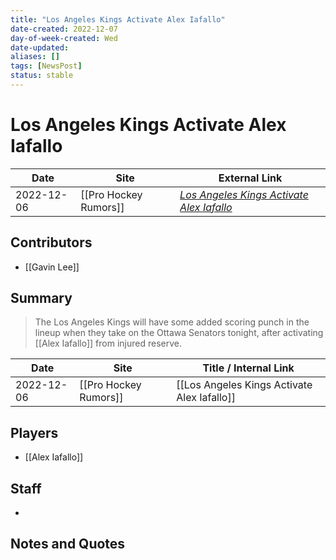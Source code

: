 ```yaml
---
title: "Los Angeles Kings Activate Alex Iafallo"
date-created: 2022-12-07
day-of-week-created: Wed
date-updated: 
aliases: []
tags: [NewsPost]
status: stable
---
```


# Los Angeles Kings Activate Alex Iafallo

| Date       | Site | External Link                                                                                                                     |
| ---------- | ---- | --------------------------------------------------------------------------------------------------------------------------------- |
| 2022-12-06 | [[Pro Hockey Rumors]]     | [*Los Angeles Kings Activate Alex Iafallo*](https://www.prohockeyrumors.com/2022/12/los-angeles-kings-activate-alex-iafallo.html) |

## Contributors
- [[Gavin Lee]]

## Summary
> The Los Angeles Kings will have some added scoring punch in the lineup when they take on the Ottawa Senators tonight, after activating [[Alex Iafallo]] from injured reserve.

| Date       | Site                  | Title / Internal Link                       |
| ---------- | --------------------- | ------------------------------------------- |
| 2022-12-06 | [[Pro Hockey Rumors]] | [[Los Angeles Kings Activate Alex Iafallo]] |

## Players
- [[Alex Iafallo]]

## Staff
- 

## Notes and Quotes
> 

